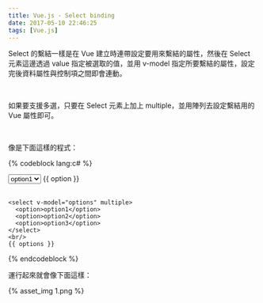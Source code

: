 ```yaml
---
title: Vue.js - Select binding
date: 2017-05-10 22:46:25
tags: [Vue.js]
---
```


Select 的繫結一樣是在 Vue 建立時連帶設定要用來繫結的屬性，然後在 Select 元素這邊透過 value 指定被選取的值，並用 v-model 指定所要繫結的屬性，設定完後資料屬性與控制項之間即會連動。  

<!-- More -->

<br/>


如果要支援多選，只要在 Select 元素上加上 multiple，並用陣列去設定繫結用的 Vue 屬性即可。  

<br/>


像是下面這樣的程式：  

{% codeblock lang:c# %}
<!DOCTYPE html>
<html>
<head>
  <title>Vue - Hello World</title>
  <script src="https://unpkg.com/vue/dist/vue.js"></script>
</head>
<body>
  <div id="app">
    <select v-model="option">
      <option>option1</option>
      <option>option2</option>
      <option>option3</option>
    </select>
    {{ option }}
    <br/><br/>

    <select v-model="options" multiple>
      <option>option1</option>
      <option>option2</option>
      <option>option3</option>
    </select>
    <br/>
    {{ options }}
  </div>

  <script>
    new Vue({
      el: '#app',
      data:{
        option: "option1",
        options: []
      }      
    })
  </script>
</body>
</html>
{% endcodeblock %}

<br/>


運行起來就會像下面這樣：  

{% asset_img 1.png %}

<br/>
